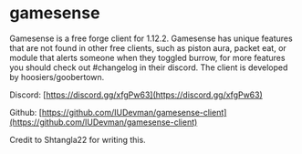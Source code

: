 # gamesense

Gamesense is a free forge client for 1.12.2. Gamesense has unique features that are not found in other free clients, such as piston aura, packet eat, or module that alerts someone when they toggled burrow, for more features you should check out \#changelog in their discord. The client is developed by hoosiers/goobertown.

 Discord: [https://discord.gg/xfgPw63](https://discord.gg/xfgPw63) 

Github: [https://github.com/IUDevman/gamesense-client](https://github.com/IUDevman/gamesense-client)  


Credit to Shtangla22 for writing this.

